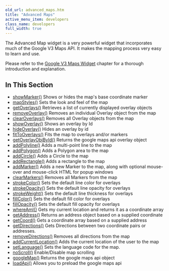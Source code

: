 ```yaml
---
old_url: advanced_maps.htm
title: "Advanced Maps"
active_menu_item: developers
class_name: developers
full_width: true
---
```



The Advanced Map widget is a very powerful widget that incorporates much of the Google V3 Maps API. It makes the mapping process very easy to learn and use.

Please refer to the [Google V3 Maps Widget](/developers/documentation/product-guide/advanced-important-widgets/google-v3-maps-widget/) chapter for a thorough introduction and explanation.

## In This Section

 - [showMarker()](/developers/documentation/scripting-apis/client-api/widget-object-functions/advanced-maps/showmarker)
    Shows or hides the map's base coordinate marker
 - [mapStyles()](/developers/documentation/scripting-apis/client-api/widget-object-functions/advanced-maps/mapstyles)
    Sets the look and feel of the map
 - [getOverlays()](/developers/documentation/scripting-apis/client-api/widget-object-functions/advanced-maps/getoverlays)
    Retrieves a list of currently displayed overlay objects
 - [removeOverlay()](/developers/documentation/scripting-apis/client-api/widget-object-functions/advanced-maps/removeoverlay)
    Removes an individual Overlay object from the map
 - [clearOverlays()](/developers/documentation/scripting-apis/client-api/widget-object-functions/advanced-maps/clearoverlays)
    Removes all Overlay objects from the map
 - [showOverlay()](/developers/documentation/scripting-apis/client-api/widget-object-functions/advanced-maps/showoverlayid)
    Shows an overlay by Id
 - [hideOverlay()](/developers/documentation/scripting-apis/client-api/widget-object-functions/advanced-maps/hideoverlay)
    Hides an overlay by id
 - [fitToOverlays()](/developers/documentation/scripting-apis/client-api/widget-object-functions/advanced-maps/fittooverlays)
    Fits the map to overlays and/or markers
 - [getOverlayObjById()](/developers/documentation/scripting-apis/client-api/widget-object-functions/advanced-maps/getoverlayobjbyidid)
    Returns the google maps api overlay object
 - [addPolyline()](/developers/documentation/scripting-apis/client-api/widget-object-functions/advanced-maps/addpolyline)
    Adds a multi-point line to the map
 - [addPolygon()](/developers/documentation/scripting-apis/client-api/widget-object-functions/advanced-maps/addpolygon)
    Adds a Polygon area to the map
 - [addCircle()](/developers/documentation/scripting-apis/client-api/widget-object-functions/advanced-maps/addcircle)
    Adds a Circle to the map
 - [addRectangle()](/developers/documentation/scripting-apis/client-api/widget-object-functions/advanced-maps/addrectangle)
    Adds a rectangle to the map
 - [addMarker()](/developers/documentation/scripting-apis/client-api/widget-object-functions/advanced-maps/addmarker)
    Adds a new Marker to the map, along with optional mouse-over and mouse-click HTML for popup windows
 - [clearMarkers()](/developers/documentation/scripting-apis/client-api/widget-object-functions/advanced-maps/clearmarkers)
    Removes all Markers from the map
 - [strokeColor()](/developers/documentation/scripting-apis/client-api/widget-object-functions/advanced-maps/strokecolor)
    Sets the default line color for overlays
 - [strokeOpacity()](/developers/documentation/scripting-apis/client-api/widget-object-functions/advanced-maps/strokeopacity)
    Sets the default line opacity for overlays
 - [strokeWeight()](/developers/documentation/scripting-apis/client-api/widget-object-functions/advanced-maps/strokeweight)
    Sets the default line thickness for overlays
 - [fillColor()](/developers/documentation/scripting-apis/client-api/widget-object-functions/advanced-maps/fillcolor)
    Sets the default fill color for overlays
 - [fillOpacity()](/developers/documentation/scripting-apis/client-api/widget-object-functions/advanced-maps/fillopacity)
    Sets the default fill opacity for overlays
 - [whereAmI()](/developers/documentation/scripting-apis/client-api/widget-object-functions/advanced-maps/whereami)
    Gets my current location and returns it as a coordinate array
 - [getAddress()](/developers/documentation/scripting-apis/client-api/widget-object-functions/advanced-maps/getaddress)
    Returns an address object based on a supplied coordinate
 - [getCoord()](/developers/documentation/scripting-apis/client-api/widget-object-functions/advanced-maps/getcoord)
    Gets a coordinate array based on a supplied address
 - [getDirections()](/developers/documentation/scripting-apis/client-api/widget-object-functions/advanced-maps/getdirections)
    Gets Directions between two coordinate pairs or addresses.
 - [removeDirections()](/developers/documentation/scripting-apis/client-api/widget-object-functions/advanced-maps/removedirections)
    Removes all directions from the map
 - [addCurrentLocation()](/developers/documentation/scripting-apis/client-api/widget-object-functions/advanced-maps/addcurrentlocation)
    Adds the current location of the user to the map
 - [setLanguage()](/developers/documentation/scripting-apis/client-api/widget-object-functions/advanced-maps/setlanguage)
    Sets the language code for the map.
 - [noScroll()](/developers/documentation/scripting-apis/client-api/widget-object-functions/advanced-maps/noscroll)
    Enable/Disable map scrolling
 - [googleMap()](/developers/documentation/scripting-apis/client-api/widget-object-functions/advanced-maps/googlemap)
    Returns the google maps api object
 - [loadApi()](/developers/documentation/scripting-apis/client-api/widget-object-functions/advanced-maps/loadapi)
    Allows you to preload the google maps api
